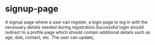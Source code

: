 # signup-page
A signup page where a user can register, a login page to log in with the necessary details needed during registration.Successful login should redirect to a profile page which should contain additional details such as age, dob, contact, etc. The user can update,
